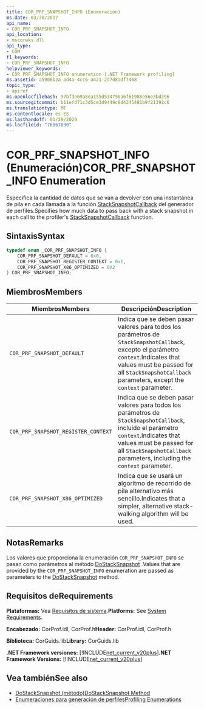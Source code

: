 ```yaml
---
title: COR_PRF_SNAPSHOT_INFO (Enumeración)
ms.date: 03/30/2017
api_name:
- COR_PRF_SNAPSHOT_INFO
api_location:
- mscorwks.dll
api_type:
- COM
f1_keywords:
- COR_PRF_SNAPSHOT_INFO
helpviewer_keywords:
- COR_PRF_SNAPSHOT_INFO enumeration [.NET Framework profiling]
ms.assetid: a5906b2a-ad4a-4cc6-a421-2d7d8adf7468
topic_type:
- apiref
ms.openlocfilehash: 97bf3e69a8ea155d53479ba6f61988e56e3bd396
ms.sourcegitcommit: b11efd71c3d5ce3d9449c8d4345481b9f21392c6
ms.translationtype: MT
ms.contentlocale: es-ES
ms.lasthandoff: 01/29/2020
ms.locfileid: "76867030"
---
```

# <a name="cor_prf_snapshot_info-enumeration"></a><span data-ttu-id="7adde-102">COR_PRF_SNAPSHOT_INFO (Enumeración)</span><span class="sxs-lookup"><span data-stu-id="7adde-102">COR_PRF_SNAPSHOT_INFO Enumeration</span></span>
<span data-ttu-id="7adde-103">Especifica la cantidad de datos que se van a devolver con una instantánea de pila en cada llamada a la función [StackSnapshotCallback](stacksnapshotcallback-function.md) del generador de perfiles.</span><span class="sxs-lookup"><span data-stu-id="7adde-103">Specifies how much data to pass back with a stack snapshot in each call to the profiler's [StackSnapshotCallback](stacksnapshotcallback-function.md) function.</span></span>  
  
## <a name="syntax"></a><span data-ttu-id="7adde-104">Sintaxis</span><span class="sxs-lookup"><span data-stu-id="7adde-104">Syntax</span></span>  
  
```cpp  
typedef enum _COR_PRF_SNAPSHOT_INFO {  
    COR_PRF_SNAPSHOT_DEFAULT = 0x0,  
    COR_PRF_SNAPSHOT_REGISTER_CONTEXT = 0x1,  
    COR_PRF_SNAPSHOT_X86_OPTIMIZED = 0X2  
} COR_PRF_SNAPSHOT_INFO;  
```  
  
## <a name="members"></a><span data-ttu-id="7adde-105">Miembros</span><span class="sxs-lookup"><span data-stu-id="7adde-105">Members</span></span>  
  
|<span data-ttu-id="7adde-106">Miembros</span><span class="sxs-lookup"><span data-stu-id="7adde-106">Members</span></span>|<span data-ttu-id="7adde-107">Descripción</span><span class="sxs-lookup"><span data-stu-id="7adde-107">Description</span></span>|  
|-------------|-----------------|  
|`COR_PRF_SNAPSHOT_DEFAULT`|<span data-ttu-id="7adde-108">Indica que se deben pasar valores para todos los parámetros de `StackSnapshotCallback`, excepto el parámetro `context`.</span><span class="sxs-lookup"><span data-stu-id="7adde-108">Indicates that values must be passed for all `StackSnapshotCallback` parameters, except the `context` parameter.</span></span>|  
|`COR_PRF_SNAPSHOT_REGISTER_CONTEXT`|<span data-ttu-id="7adde-109">Indica que se deben pasar valores para todos los parámetros de `StackSnapshotCallback`, incluido el parámetro `context`.</span><span class="sxs-lookup"><span data-stu-id="7adde-109">Indicates that values must be passed for all `StackSnapshotCallback` parameters, including the `context` parameter.</span></span>|  
|`COR_PRF_SNAPSHOT_X86_OPTIMIZED`|<span data-ttu-id="7adde-110">Indica que se usará un algoritmo de recorrido de pila alternativo más sencillo.</span><span class="sxs-lookup"><span data-stu-id="7adde-110">Indicates that a simpler, alternative stack-walking algorithm will be used.</span></span>|  
  
## <a name="remarks"></a><span data-ttu-id="7adde-111">Notas</span><span class="sxs-lookup"><span data-stu-id="7adde-111">Remarks</span></span>  
 <span data-ttu-id="7adde-112">Los valores que proporciona la enumeración `COR_PRF_SNAPSHOT_INFO` se pasan como parámetros al método [DoStackSnapshot](icorprofilerinfo2-dostacksnapshot-method.md) .</span><span class="sxs-lookup"><span data-stu-id="7adde-112">Values that are provided by the `COR_PRF_SNAPSHOT_INFO` enumeration are passed as parameters to the [DoStackSnapshot](icorprofilerinfo2-dostacksnapshot-method.md) method.</span></span>  
  
## <a name="requirements"></a><span data-ttu-id="7adde-113">Requisitos de</span><span class="sxs-lookup"><span data-stu-id="7adde-113">Requirements</span></span>  
 <span data-ttu-id="7adde-114">**Plataformas:** Vea [Requisitos de sistema](../../../../docs/framework/get-started/system-requirements.md).</span><span class="sxs-lookup"><span data-stu-id="7adde-114">**Platforms:** See [System Requirements](../../../../docs/framework/get-started/system-requirements.md).</span></span>  
  
 <span data-ttu-id="7adde-115">**Encabezado:** CorProf.idl, CorProf.h</span><span class="sxs-lookup"><span data-stu-id="7adde-115">**Header:** CorProf.idl, CorProf.h</span></span>  
  
 <span data-ttu-id="7adde-116">**Biblioteca:** CorGuids.lib</span><span class="sxs-lookup"><span data-stu-id="7adde-116">**Library:** CorGuids.lib</span></span>  
  
 <span data-ttu-id="7adde-117">**.NET Framework versiones:** [!INCLUDE[net_current_v20plus](../../../../includes/net-current-v20plus-md.md)]</span><span class="sxs-lookup"><span data-stu-id="7adde-117">**.NET Framework Versions:** [!INCLUDE[net_current_v20plus](../../../../includes/net-current-v20plus-md.md)]</span></span>  
  
## <a name="see-also"></a><span data-ttu-id="7adde-118">Vea también</span><span class="sxs-lookup"><span data-stu-id="7adde-118">See also</span></span>

- [<span data-ttu-id="7adde-119">DoStackSnapshot (método)</span><span class="sxs-lookup"><span data-stu-id="7adde-119">DoStackSnapshot Method</span></span>](icorprofilerinfo2-dostacksnapshot-method.md)
- [<span data-ttu-id="7adde-120">Enumeraciones para generación de perfiles</span><span class="sxs-lookup"><span data-stu-id="7adde-120">Profiling Enumerations</span></span>](profiling-enumerations.md)
